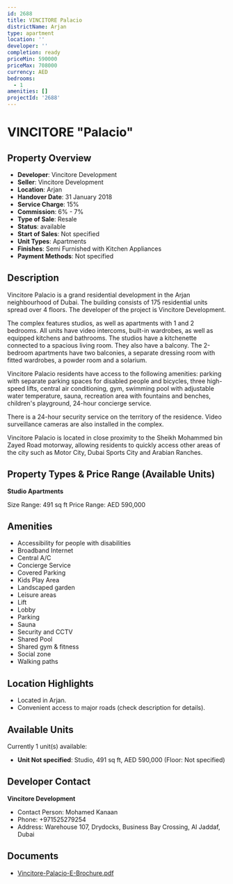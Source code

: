 ```yaml
---
id: 2688
title: VINCITORE Palacio
districtName: Arjan
type: apartment
location: ''
developer: ''
completion: ready
priceMin: 590000
priceMax: 708000
currency: AED
bedrooms:
  - 1
amenities: []
projectId: '2688'
---
```


# VINCITORE "Palacio"

## Property Overview
- **Developer**: Vincitore Development
- **Seller**: Vincitore Development
- **Location**: Arjan
- **Handover Date**: 31 January 2018
- **Service Charge**: 15%
- **Commission**: 6% - 7%
- **Type of Sale**: Resale
- **Status**: available
- **Start of Sales**: Not specified
- **Unit Types**: Apartments
- **Finishes**: Semi Furnished with Kitchen Appliances
- **Payment Methods**: Not specified

## Description
Vincitore Palacio is a grand residential development in the Arjan neighbourhood of Dubai. The building consists of 175 residential units spread over 4 floors. The developer of the project is Vincitore Development. 

The complex features studios, as well as apartments with 1 and 2 bedrooms. All units have video intercoms, built-in wardrobes, as well as equipped kitchens and bathrooms. The studios have a kitchenette connected to a spacious living room. They also have a balcony. The 2-bedroom apartments have two balconies, a separate dressing room with fitted wardrobes, a powder room and a solarium. 

Vincitore Palacio residents have access to the following amenities: parking with separate parking spaces for disabled people and bicycles, three high-speed lifts, central air conditioning, gym, swimming pool with adjustable water temperature, sauna, recreation area with fountains and benches, children's playground, 24-hour concierge service. 

There is a 24-hour security service on the territory of the residence. Video surveillance cameras are also installed in the complex. 

Vincitore Palacio is located in close proximity to the Sheikh Mohammed bin Zayed Road motorway, allowing residents to quickly access other areas of the city such as Motor City, Dubai Sports City and Arabian Ranches.

## Property Types & Price Range (Available Units)
**Studio Apartments**

Size Range: 491 sq ft
Price Range: AED 590,000

## Amenities
- Accessibility for people with disabilities
- Broadband Internet
- Central A/C
- Concierge Service
- Covered Parking
- Kids Play Area
- Landscaped garden
- Leisure areas
- Lift
- Lobby
- Parking
- Sauna
- Security and CCTV
- Shared Pool
- Shared gym & fitness
- Social zone
- Walking paths

## Location Highlights
- Located in Arjan.
- Convenient access to major roads (check description for details).

## Available Units
Currently 1 unit(s) available:
- **Unit Not specified**: Studio, 491 sq ft, AED 590,000 (Floor: Not specified)

## Developer Contact
**Vincitore Development**
- Contact Person: Mohamed Kanaan
- Phone: +971525279254
- Address: Warehouse 107, Drydocks, Business Bay Crossing, Al Jaddaf, Dubai

## Documents
- [Vincitore-Palacio-E-Brochure.pdf](https://cdn.geniemap.net/2024/11/18/sYDbLBo823sn2OZ4HFQBrEPIbCnuHbMqiOzj8sEd.pdf)
